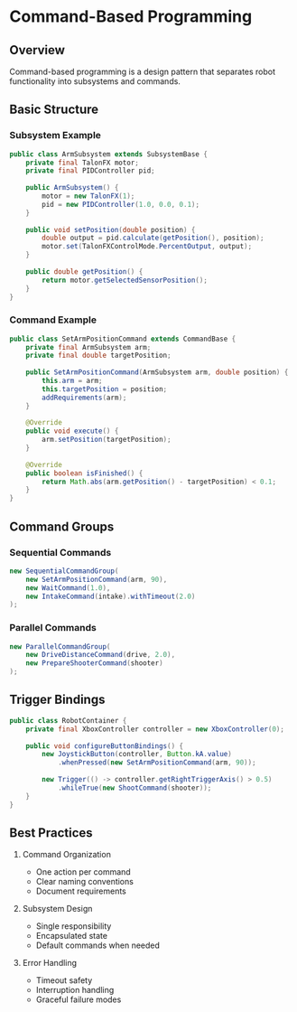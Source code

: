 # Command-Based Programming

## Overview
Command-based programming is a design pattern that separates robot functionality into subsystems and commands.

## Basic Structure

### Subsystem Example
```java
public class ArmSubsystem extends SubsystemBase {
    private final TalonFX motor;
    private final PIDController pid;
    
    public ArmSubsystem() {
        motor = new TalonFX(1);
        pid = new PIDController(1.0, 0.0, 0.1);
    }
    
    public void setPosition(double position) {
        double output = pid.calculate(getPosition(), position);
        motor.set(TalonFXControlMode.PercentOutput, output);
    }
    
    public double getPosition() {
        return motor.getSelectedSensorPosition();
    }
}
```

### Command Example
```java
public class SetArmPositionCommand extends CommandBase {
    private final ArmSubsystem arm;
    private final double targetPosition;
    
    public SetArmPositionCommand(ArmSubsystem arm, double position) {
        this.arm = arm;
        this.targetPosition = position;
        addRequirements(arm);
    }
    
    @Override
    public void execute() {
        arm.setPosition(targetPosition);
    }
    
    @Override
    public boolean isFinished() {
        return Math.abs(arm.getPosition() - targetPosition) < 0.1;
    }
}
```

## Command Groups

### Sequential Commands
```java
new SequentialCommandGroup(
    new SetArmPositionCommand(arm, 90),
    new WaitCommand(1.0),
    new IntakeCommand(intake).withTimeout(2.0)
);
```

### Parallel Commands
```java
new ParallelCommandGroup(
    new DriveDistanceCommand(drive, 2.0),
    new PrepareShooterCommand(shooter)
);
```

## Trigger Bindings
```java
public class RobotContainer {
    private final XboxController controller = new XboxController(0);
    
    public void configureButtonBindings() {
        new JoystickButton(controller, Button.kA.value)
            .whenPressed(new SetArmPositionCommand(arm, 90));
            
        new Trigger(() -> controller.getRightTriggerAxis() > 0.5)
            .whileTrue(new ShootCommand(shooter));
    }
}
```

## Best Practices

1. Command Organization
   - One action per command
   - Clear naming conventions
   - Document requirements

2. Subsystem Design
   - Single responsibility
   - Encapsulated state
   - Default commands when needed

3. Error Handling
   - Timeout safety
   - Interruption handling
   - Graceful failure modes
